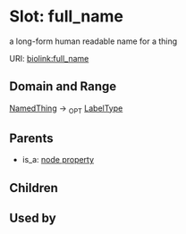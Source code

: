 
# Slot: full_name


a long-form human readable name for a thing

URI: [biolink:full_name](https://w3id.org/biolink/vocab/full_name)


## Domain and Range

[NamedThing](NamedThing.md) ->  <sub>OPT</sub> [LabelType](types/LabelType.md)

## Parents

 *  is_a: [node property](node_property.md)

## Children


## Used by

